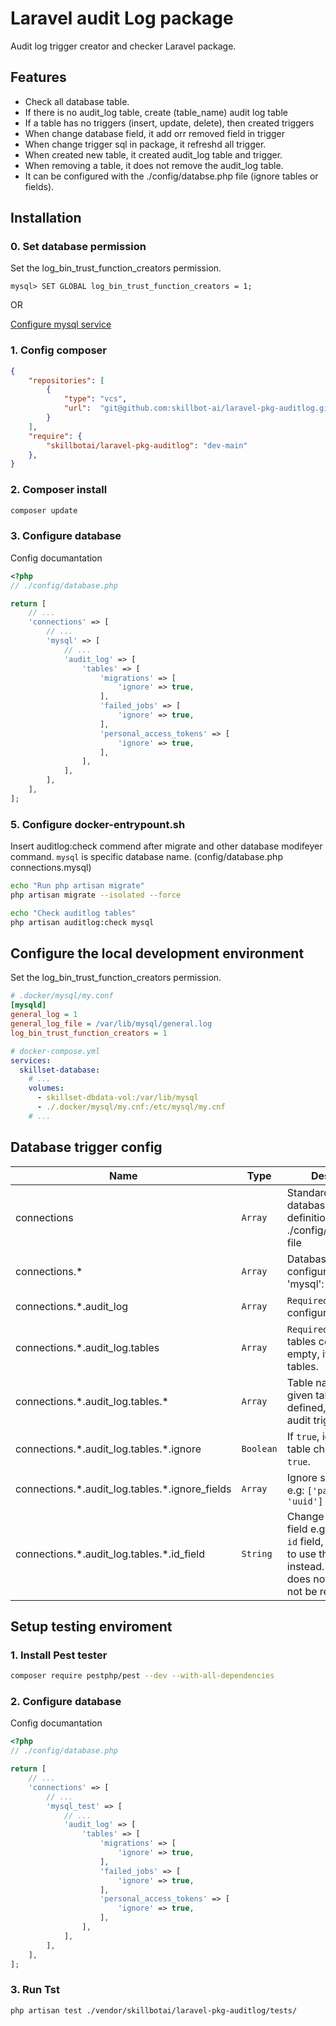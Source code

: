 # Laravel audit Log package

Audit log trigger creator and checker Laravel package.

## Features 
 * Check all database table.
 * If there is no audit_log table, create (table_name) audit log table
 * If a table has no triggers (insert, update, delete), then created triggers
 * When change database field, it add orr removed field in trigger
 * When change trigger sql in package, it refreshd all trigger.
 * When created new table, it created audit_log table and trigger.
 * When removing a table, it does not remove the audit_log table.
 * It can be configured with the ./config/databse.php file (ignore tables or fields).



## Installation

### 0. Set database permission
Set the log_bin_trust_function_creators permission.
```
mysql> SET GLOBAL log_bin_trust_function_creators = 1;
```
OR

[Configure mysql service](#configure-the-local-development-environment)

### 1. Config composer
```json
{
    "repositories": [
        {
            "type": "vcs",
            "url":  "git@github.com:skillbot-ai/laravel-pkg-auditlog.git"
        }
    ],
    "require": {
        "skillbotai/laravel-pkg-auditlog": "dev-main"
    },
}
```

### 2. Composer install
```bash
composer update
```

### 3. Configure database
Config documantation
```php
<?php
// ./config/database.php

return [
    // ...
    'connections' => [
        // ...
        'mysql' => [
            // ...
            'audit_log' => [
                'tables' => [
                    'migrations' => [
                        'ignore' => true,
                    ],
                    'failed_jobs' => [
                        'ignore' => true,
                    ],
                    'personal_access_tokens' => [
                        'ignore' => true,
                    ],
                ],
            ],
        ],
    ],
];
```
### 5. Configure docker-entrypount.sh
Insert auditlog:check commend after migrate and other database modifeyer command.
`mysql` is specific database name. (config/database.php connections.mysql)
```bash
echo "Run php artisan migrate"
php artisan migrate --isolated --force

echo "Check auditlog tables"
php artisan auditlog:check mysql
```


## Configure the local development environment

Set the log_bin_trust_function_creators permission.
```INI
# .docker/mysql/my.conf
[mysqld]
general_log = 1
general_log_file = /var/lib/mysql/general.log
log_bin_trust_function_creators = 1
```

```yaml
# docker-compose.yml
services:
  skillset-database:
    # ...
    volumes:
      - skillset-dbdata-vol:/var/lib/mysql
      - ./.docker/mysql/my.cnf:/etc/mysql/my.cnf
    # ...
```

## Database trigger config

| Name     | Type       | Description                           |
|----------|------------|---------------------------------------|
| connections | `Array` | Standard Laravel database connection definitios in ./config/database.php file |
| connections.\* | `Array` | Database configuration. e.g: 'mysql': [] |
| connections.\*.audit_log | `Array` | `Required` Audit log configuration. |
| connections.\*.audit_log.tables | `Array` | `Required` Audit log tables config. If empty, it checks all tables. |
| connections.\*.audit_log.tables.\* | `Array` | Table name. If the given table is not defined, then it sets audit triggers. |
| connections.\*.audit_log.tables.\*.ignore | `Boolean` | If `true`, ignore the table check. Default `true`. |
| connections.\*.audit_log.tables.\*.ignore_fields | `Array` | Ignore specific fields. e.g: `['password', 'uuid']`|
| connections.\*.audit_log.tables.\*.id_field | `String` | Change default id field e.g: If there is no `id` field, but we want to use the `uuid` field instead. If the `id` field does not exist, it will not be recorded. |

## Setup testing enviroment

### 1. Install Pest tester
```bash
composer require pestphp/pest --dev --with-all-dependencies
```

### 2. Configure database
Config documantation
```php
<?php
// ./config/database.php

return [
    // ...
    'connections' => [
        // ...
        'mysql_test' => [
            // ...
            'audit_log' => [
                'tables' => [
                    'migrations' => [
                        'ignore' => true,
                    ],
                    'failed_jobs' => [
                        'ignore' => true,
                    ],
                    'personal_access_tokens' => [
                        'ignore' => true,
                    ],
                ],
            ],
        ],
    ],
];
```

### 3. Run Tst
```bash
php artisan test ./vendor/skillbotai/laravel-pkg-auditlog/tests/   
```
